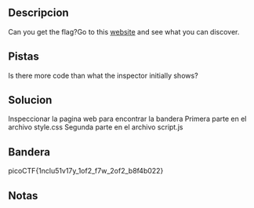 ## Descripcion
Can you get the flag?Go to this [website](http://saturn.picoctf.net:56469/) and see what you can discover.

## Pistas
Is there more code than what the inspector initially shows?

## Solucion
Inspeccionar la pagina web para encontrar la bandera
Primera parte en el archivo style.css
Segunda parte en el archivo script.js

## Bandera
picoCTF{1nclu51v17y_1of2_f7w_2of2_b8f4b022}

## Notas



